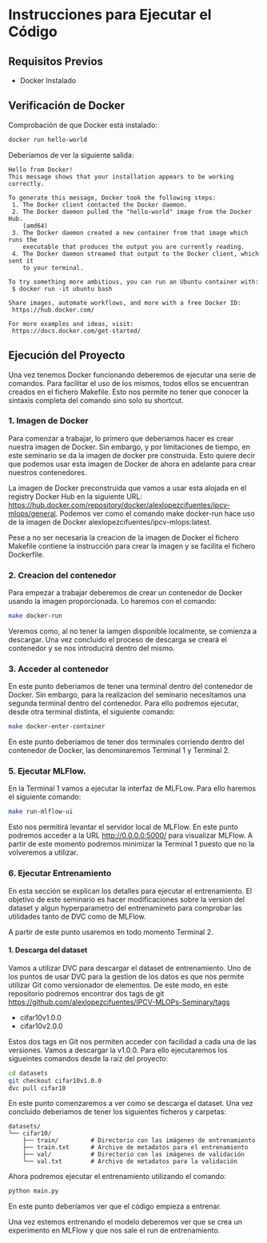 # Instrucciones para Ejecutar el Código

## Requisitos Previos
- Docker Instalado

## Verificación de Docker
Comprobación de que Docker está instalado:
  ```bash
  docker run hello-world
  ```

Deberíamos de ver la siguiente salida:
```text
Hello from Docker!
This message shows that your installation appears to be working correctly.

To generate this message, Docker took the following steps:
 1. The Docker client contacted the Docker daemon.
 2. The Docker daemon pulled the "hello-world" image from the Docker Hub.
    (amd64)
 3. The Docker daemon created a new container from that image which runs the
    executable that produces the output you are currently reading.
 4. The Docker daemon streamed that output to the Docker client, which sent it
    to your terminal.

To try something more ambitious, you can run an Ubuntu container with:
 $ docker run -it ubuntu bash

Share images, automate workflows, and more with a free Docker ID:
 https://hub.docker.com/

For more examples and ideas, visit:
 https://docs.docker.com/get-started/
```

## Ejecución del Proyecto

Una vez tenemos Docker funcionando deberemos de ejecutar una serie de comandos. Para facilitar el uso de los mismos, todos ellos se encuentran creados en el fichero Makefile. Esto nos permite no tener que conocer la sintaxis completa del comando sino solo su shortcut.


### 1. Imagen de Docker
Para comenzar a trabajar, lo primero que deberiamos hacer es crear nuestra imagen de Docker. Sin embargo, y por limitaciones de tiempo, en este seminario se da la imagen de docker pre construida. Esto quiere decir que podemos usar esta imagen de Docker de ahora en adelante para crear nuestros contenedores.

La imagen de Docker preconstruida que vamos a usar esta alojada en el registry Docker Hub en la siguiente URL: https://hub.docker.com/repository/docker/alexlopezcifuentes/ipcv-mlops/general. Podemos ver como el comando make docker-run hace uso de la imagen de Docker alexlopezcifuentes/ipcv-mlops:latest.

Pese a no ser necesaria la creacion de la imagen de Docker el fichero Makefile contiene la instrucción para crear la imagen y se facilita el fichero Dockerfile.

### 2. Creacion del contenedor
Para empezar a trabajar deberemos de crear un contenedor de Docker usando la imagen proporcionada. Lo haremos con el comando: 
```bash
make docker-run
```
Veremos como, al no tener la iamgen disponible localmente, se comienza a descargar. Una vez concluido el proceso de descarga se creará el contenedor y se nos introducirá dentro del mismo.

### 3. Acceder al contenedor
En este punto deberiamos de tener una terminal dentro del contenedor de Docker. Sin embargo, para la realizacion del seminario necesitamos una segunda terminal dentro del contenedor. Para ello podremos ejecutar, desde otra terminal distinta, el siguiente comando:
```bash
make docker-enter-container
```
En este punto deberíamos de tener dos terminales corriendo dentro del contenedor de Docker, las denominaremos Terminal 1 y Terminal 2.

### 5. Ejecutar MLFlow.
En la Terminal 1 vamos a ejecutar la interfaz de MLFLow. Para ello haremos el siguiente comando:
```bash
make run-mlflow-ui
```
Esto nos permitirá levantar el servidor local de MLFlow. En este punto podremos acceder a la URL http://0.0.0.0:5000/ para visualizar MLFlow. A partir de este momento podremos minimizar la Terminal 1 puesto que no la volveremos a utilizar.

### 6. Ejecutar Entrenamiento

En esta sección se explican los detalles para ejecutar el entrenamiento. El objetivo de este seminario es hacer modificaciones sobre la version del dataset y algun hyperparametro del entrenamineto para comprobar las utilidades tanto de DVC como de MLFlow.

A partir de este punto usaremos en todo momento Terminal 2.

#### 1. Descarga del dataset
Vamos a utilizar DVC para descargar el dataset de entrenamiento. Uno de los puntos de usar DVC para la gestion de los datos es que nos permite utilizar Git como versionador de elementos. De este modo, en este repositorio podremos encontrar dos tags de git https://github.com/alexlopezcifuentes/IPCV-MLOPs-Seminary/tags

- cifar10v1.0.0
- cifar10v2.0.0

Estos dos tags en Git nos permiten acceder con facilidad a cada una de las versiones. Vamos a descargar la v1.0.0. Para ello ejecutaremos los sigueintes comandos desde la raiz del proyecto:
```bash
cd datasets
git checkout cifar10v1.0.0
dvc pull cifar10
```
En este punto comenzaremos a ver como se descarga el dataset. Una vez concluido deberiamos de tener los siguientes ficheros y carpetas:

```
datasets/
└── cifar10/
    ├── train/         # Directorio con las imágenes de entrenamiento
    ├── train.txt      # Archivo de metadatos para el entrenamiento
    ├── val/           # Directorio con las imágenes de validación
    └── val.txt        # Archivo de metadatos para la validación
```

Ahora podremos ejecutar el entrenamiento utilizando el comando:
```bash
python main.py
```

En este punto deberíamos ver que el código empieza a entrenar.

Una vez estemos entrenando el modelo deberemos ver que se crea un experimento en MLFlow y que nos sale el run de entrenamiento.